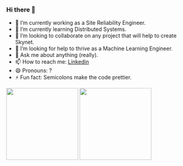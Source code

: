 ### Hi there 👋

- 🔭 I’m currently working as a Site Reliability Engineer.
- 🌱 I’m currently learning Distributed Systems.
- 👯 I’m looking to collaborate on any project that will help to create Skynet.
- 🤔 I’m looking for help to thrive as a Machine Learning Engineer.
- 💬 Ask me about anything (really).
- 📫 How to reach me: [Linkedin](https://www.linkedin.com/in/mateus-guedelho/)
- 😄 Pronouns: ?
- ⚡ Fun fact: Semicolons make the code prettier.

<div>
  <img height="190em" src="https://github-readme-stats.vercel.app/api?username=guedelho&theme=onedark&show_icons=true" />
  <img height="190em" src="https://github-readme-stats.vercel.app/api/top-langs/?username=guedelho&layout=compact&langs_count=16&theme=onedark&hide=jupyter%20notebook,html,css" />
</div>
